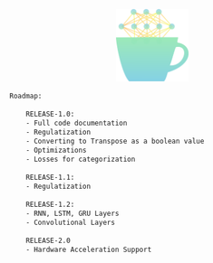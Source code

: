 

<p align="center">
  <img width="128" height="128" src="assets/brewnet.png">
</p>

    Roadmap:
    
        RELEASE-1.0:
        - Full code documentation
        - Regulatization
        - Converting to Transpose as a boolean value
        - Optimizations
        - Losses for categorization
        
        RELEASE-1.1:
        - Regulatization
        
        RELEASE-1.2:
        - RNN, LSTM, GRU Layers
        - Convolutional Layers 
        
        RELEASE-2.0
        - Hardware Acceleration Support
